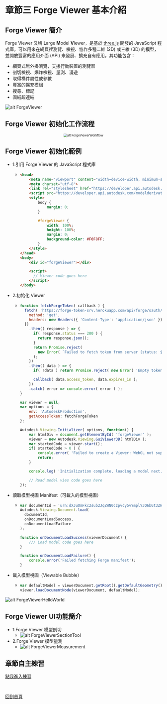 # 章節三 Forge Viewer 基本介紹

## Forge Viewer 簡介

Forge Viewer 又稱 **L**arge **M**odel **V**iewer，是基於 [three.js](https://threejs.org/) 開發的 JavaScript 程式庫，可以用來在網頁裡瀏覽、檢視、協作多種二維 (2D) 或三維 (3D) 的模型，並開放豐富的應用介面 (API) 來發展、擴充自有應用，其功能包含：

- 網頁式無外掛瀏覽，支援行動裝置的瀏覽器
- 剖切檢視、爆炸檢視、量測、漫遊
- 取得構件屬性或參數
- 豐富的擴充模組
- 搜尋、標記
- 圖紙超連結

![alt ForgeViewer](img/forge-viewer.png)

## Forge Viewer 初始化工作流程

<div style="text-align:center">
  <img src="img/forge-viewer-workflow.png" alt="alt ForgeViewerWorkflow" style="zoom:70%;" />
</div>

## Forge Viewer 初始化範例

- 1.引用 Forge Viewer 的 JavaScript 程式庫

  - ```html
    <head>
        <meta name="viewport" content="width=device-width, minimum-scale=1.0, initial-scale=1, user-scalable=no" />
        <meta charset="utf-8">
        <link rel="stylesheet" href="https://developer.api.autodesk.com/modelderivative/v2/viewers/7.16/style.min.css" type="text/css">
        <script src="https://developer.api.autodesk.com/modelderivative/v2/viewers/7.16/viewer3D.js"></script>
        <style>
            body {
                margin: 0;
            }
    
            #forgeViewer {
                width: 100%;
                height: 100%;
                margin: 0;
                background-color: #F0F8FF;
            }
        </style>
    </head>
    <body>
        <div id="forgeViewer"></div>
    
        <script>
          // Viewer code goes here
        </script>
    </body>
    ```

- 2.初始化 Viewer

  - ```javascript
    function fetchForgeToken( callback ) {
      fetch( 'https://forge-token-srv.herokuapp.com/api/forge/oauth/token', {
        method: 'get',
        headers: new Headers({ 'Content-Type': 'application/json' }),
      })
        .then(( response ) => {
          if( response.status === 200 ) {
            return response.json();
          }
          return Promise.reject(
            new Error( `Failed to fetch token from server (status: ${response.status}, message: ${response.statusText})` ),
          );
        })
        .then(( data ) => {
          if( !data ) return Promise.reject( new Error( 'Empty token response' ) );
    
          callback( data.access_token, data.expires_in );
        })
        .catch( error => console.error( error ) );
    }
    
    var viewer = null;
    var options = {
        env: 'AutodeskProduction',
        getAccessToken: fetchForgeToken
    };
    
    Autodesk.Viewing.Initializer( options, function() {
        var htmlDiv = document.getElementById( 'forgeViewer' );
        viewer = new Autodesk.Viewing.GuiViewer3D( htmlDiv );
        var startedCode = viewer.start();
        if( startedCode > 0 ) {
            console.error( 'Failed to create a Viewer: WebGL not supported.' );
            return;
        }
    
        console.log( 'Initialization complete, loading a model next...' );
    
        // Read model vies code goes here
    });
    ```

- 讀取模型視圖 Manifest（可載入的模型視圖）

  - ```javascript
    var documentId = 'urn:dXJuOmFkc2sub2JqZWN0czpvcy5vYmplY3Q6bGt3ZWo3eHBiZ3A2M3g0aGwzMzV5Nm0yNm9ha2dnb2YyMDE3MDUyOHQwMjQ3MzIzODZ6L3JhY19iYXNpY19zYW1wbGVfcHJvamVjdC5ydnQ';
    Autodesk.Viewing.Document.load(
      documentId,
      onDocumentLoadSuccess,
      onDocumentLoadFailure
    );
    
    function onDocumentLoadSuccess(viewerDocument) {
      	/// Load model code goes here
    }
    
    function onDocumentLoadFailure() {
        console.error('Failed fetching Forge manifest');
    }
    ```

- 載入模型視圖（Viewable Bubble）

  - ```javascript
    var defaultModel = viewerDocument.getRoot().getDefaultGeometry();
    viewer.loadDocumentNode(viewerDocument, defaultModel);
    ```



![alt ForgeViewerHelloWorld](img/forge-viewer-hello-world.jpg)

## Forge Viewer UI功能簡介

- 1.Forge Viewer 模型剖切
  - ![alt ForgeViewerSectionTool](img/forge-viewer-section-tool.png)
- 2.Forge Viewer 模型量測
  - ![alt ForgeViewerMeasurement](img/forge-viewer-measurement.png)

## 章節自主練習

[點我進入練習](Practice.md)

<br/>

[回到首頁](../README.md)